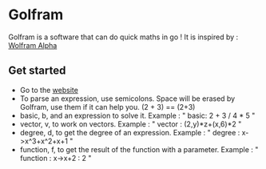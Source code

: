 # Golfram
Golfram is a software that can do quick maths in go !
It is inspired by : [Wolfram Alpha](https://www.wolframalpha.com/)

## Get started

* Go to the [website](https://golfram.herokuapp.com/)
* To parse an expression, use semicolons. Space will be erased by Golfram, use them if it can help you. (2 + 3) == (2+3)
* basic, b, and an expression to solve it. Example : " basic: 2 + 3 / 4 * 5 \"
* vector, v, to work on vectors. Example : " vector : (2,y)*z+(x,6)*2 \"
* degree, d, to get the degree of an expression. Example : " degree : x->x^3+x^2+x+1 \"
* function, f, to get the result of the function with a parameter. Example : \" function : x->x+2 : 2 "